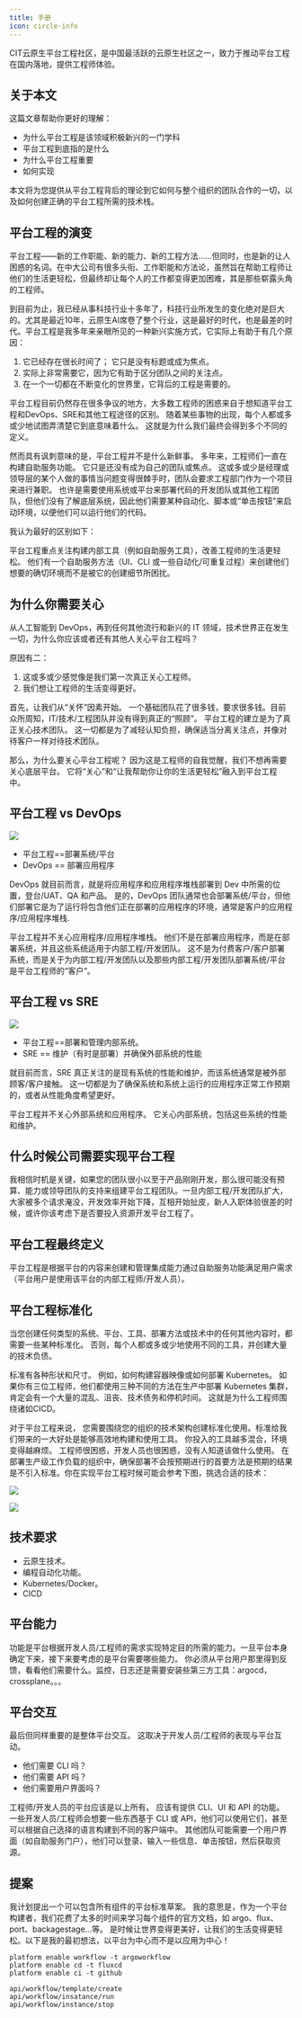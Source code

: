 ```yaml
---
title: 手册
icon: circle-info
---
```


CIT云原生平台工程社区，是中国最活跃的云原生社区之一，致力于推动平台工程在国内落地，提供工程师体验。

## 关于本文

这篇文章帮助你更好的理解：
- 为什么平台工程是该领域积极新兴的一门学科
- 平台工程到底指的是什么
- 为什么平台工程重要
- 如何实现

本文将为您提供从平台工程背后的理论到它如何与整个组织的团队合作的一切，以及如何创建正确的平台工程所需的技术栈。

## 平台工程的演变

平台工程——新的工作职能、新的能力、新的工程方法……但同时，也是新的让人困惑的名词。在中大公司有很多头衔、工作职能和方法论，虽然旨在帮助工程师让他们的生活更轻松，但最终却让每个人的工作都变得更加困难，其是那些崭露头角的工程师。


到目前为止，我已经从事科技行业十多年了，科技行业所发生的变化绝对是巨大的。尤其是最近10年，云原生AI席卷了整个行业，这是最好的时代，也是最差的时代。平台工程是我多年来亲眼所见的一种新兴实施方式，它实际上有助于有几个原因：

1. 它已经存在很长时间了； 它只是没有标题或成为焦点。
2. 实际上非常需要它，因为它有助于区分团队之间的关注点。
3. 在一个一切都在不断变化的世界里，它背后的工程是需要的。

平台工程目前仍然存在很多争议的地方，大多数工程师的困惑来自于想知道平台工程和DevOps、SRE和其他工程途径的区别。 随着某些事物的出现，每个人都或多或少地试图弄清楚它到底意味着什么。 这就是为什么我们最终会得到多个不同的定义。

然而具有讽刺意味的是，平台工程并不是什么新鲜事。 多年来，工程师们一直在构建自助服务功能。 它只是还没有成为自己的团队或焦点。 这或多或少是经理或领导层的某个人做的事情当问题变得很棘手时，团队会要求工程部门作为一个项目来进行兼职。 也许是需要使用系统或平台来部署代码的开发团队或其他工程团队，但他们没有了解底层系统，因此他们需要某种自动化、脚本或“单击按钮”来启动环境，以便他们可以运行他们的代码。

我认为最好的区别如下：

平台工程重点关注构建内部工具（例如自助服务工具），改善工程师的生活更轻松。 他们有一个自助服务方法（UI、CLI 或一些自动化/可重复过程）来创建他们想要的确切环境而不是被它的创建细节所困扰。

## 为什么你需要关心

从人工智能到 DevOps，再到任何其他流行和新兴的 IT 领域，技术世界正在发生一切，为什么你应该或者还有其他人关心平台工程吗？

原因有二：

1. 这或多或少感觉像是我们第一次真正关心工程师。
2. 我们想让工程师的生活变得更好。

首先，让我们从“关怀”因素开始。 一个基础团队花了很多钱，要求很多钱。目前众所周知，IT/技术/工程团队并没有得到真正的“照顾”。 平台工程的建立是为了真正关心技术团队。 这一切都是为了减轻认知负担，确保适当分离关注点，并像对待客户一样对待技术团队。

那么，为什么要关心平台工程呢？ 因为这是工程师的自我觉醒，我们不想再需要关心底层平台。 它将“关心”和“让我帮助你让你的生活更轻松”融入到平台工程中。

## 平台工程 vs DevOps 

![](https://www.codemotion.com/magazine/wp-content/uploads/2020/09/devops-1024x527.png)

- 平台工程==部署系统/平台
- DevOps == 部署应用程序

DevOps 就目前而言，就是将应用程序和应用程序堆栈部署到 Dev 中所需的位置，登台/UAT、QA 和产品。 是的，DevOps 团队通常也会部署系统/平台，但他们部署它是为了运行将包含他们正在部署的应用程序的环境，通常是客户的应用程序/应用程序堆栈.


平台工程并不关心应用程序/应用程序堆栈。 他们不是在部署应用程序，而是在部署系统，并且这些系统适用于内部工程/开发团队。 这不是为付费客户/客户部署系统，而是关于为内部工程/开发团队以及那些内部工程/开发团队部署系统/平台是平台工程师的“客户”。

## 平台工程 vs SRE

![](https://www.splunk.com/content/dam/splunk-blogs/images/en_us/2022/06/sre1.png)
- 平台工程==部署和管理内部系统。
- SRE == 维护（有时是部署）并确保外部系统的性能

就目前而言，SRE 真正关注的是现有系统的性能和维护，而该系统通常是被外部顾客/客户接触。 这一切都是为了确保系统和系统上运行的应用程序正常工作预期的，或者从性能角度希望更好。

平台工程并不关心外部系统和应用程序。 它关心内部系统，包括这些系统的性能和维护。

## 什么时候公司需要实现平台工程

我相信时机是关键，如果您的团队很小以至于产品刚刚开发，那么很可能没有预算、能力或领导团队的支持来组建平台工程团队。一旦内部工程/开发团队扩大，大家被多个请求淹没，开发效率开始下降，互相开始扯皮，新人入职体验很差的时候，或许你该考虑下是否要投入资源开发平台工程了。

## 平台工程最终定义

平台工程是根据平台的内容来创建和管理集成能力通过自助服务功能满足用户需求（平台用户是使用该平台的内部工程师/开发人员）。

## 平台工程标准化

当您创建任何类型的系统、平台、工具、部署方法或技术中的任何其他内容时，都需要一些某种标准化。 否则，每个人都或多或少地使用不同的工具，并创建大量的技术负债。

标准有各种形状和尺寸。 例如，如何构建容器映像或如何部署 Kubernetes。 如果你有三位工程师，他们都使用三种不同的方法在生产中部署 Kubernetes 集群，肯定会有一个大量的混乱、沮丧、技术债务和停机时间。 这就是为什么工程师围绕诸如CICD。


对于平台工程来说， 您需要围绕您的组织的技术架构创建标准化使用。标准给我们带来的一大好处是能够高效地构建和使用工具。 你投入的工具越多混合，环境变得越麻烦。 工程师很困惑，开发人员也很困惑，没有人知道该做什么使用。 在部署生产级工作负载的组织中，确保部署不会按预期进行的首要方法是预期的结果是不引入标准。你在实现平台工程时候可能会参考下图，挑选合适的技术：

![](https://tag-app-delivery.cncf.io/whitepapers/platforms/assets/platforms-def.drawio.png)

![](https://assets-global.website-files.com/6489de99f6259b6eef4fae4f/654b6b3f4f02ec3def694a45_Platform%20Tooling%20landscape%20-%20Website%20export%20Nov82023.jpg)

## 技术要求

- 云原生技术。
- 编程自动化功能。
- Kubernetes/Docker。
- CICD

## 平台能力
​
功能是平台根据开发人员/工程师的需求实现特定目的所需的能力。一旦平台本身确定下来，接下来要考虑的是平台需要哪些能力。  你必须从平台用户那里得到反馈，看看他们需要什么。监控，日志还是需要安装些第三方工具：argocd，crossplane。。。

## 平台交互

最后但同样重要的是整体平台交互。 这取决于开发人员/工程师的表现与平台互动。

- 他们需要 CLI 吗？
- 他们需要 API 吗？
- 他们需要用户界面吗？


工程师/开发人员的平台应该是以上所有。 应该有提供 CLI、UI 和 API 的功能。 一些开发人员/工程师会想要一些东西基于 CLI 或 API，他们可以使用它们，甚至可以根据自己选择的语言构建到不同的客户端中。 其他团队可能需要一个用户界面（如自助服务门户），他们可以登录、输入一些信息、单击按钮，然后获取资源。

## 提案 

我计划提出一个可以包含所有组件的平台标准草案。 我的意思是，作为一个平台构建者，我们花费了太多的时间来学习每个组件的官方文档，如 argo、flux、port、backagestage…等。 是时候让世界变得更美好，让我们的生活变得更轻松。以下是我的最初想法，以平台为中心而不是以应用为中心！

```shell
platform enable workflow -t argoworkflow
platform enable cd -t fluxcd
platform enable ci -t github

api/workflow/template/create
api/workflow/insatance/run
api/workflow/instance/stop
```